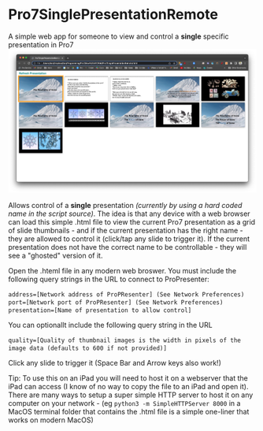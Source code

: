# Pro7SinglePresentationRemote
A simple web app for someone to view and control a **single** specific presentation in Pro7
![Screenshot](ScreenShot.png)

Allows control of a **single** presentation _(currently by using a hard coded name in the script source)_.
The idea is that any device with a web browser can load this simple .html file to view the current Pro7 presentation as a grid of slide thumbnails - and if the current presentation has the right name - they are allowed to control it (click/tap any slide to trigger it).
If the current presentation does not have the correct name to be controllable - they will see a "ghosted" version of it.

Open the .hteml file in any modern web broswer.
You must include the following query strings in the URL to connect to ProPresenter:
```
address=[Network address of ProPResenter] (See Network Preferences)
port=[Network port of ProPResenter] (See Network Preferences)
presentation=[Name of presentation to allow control]
```

You can optionallt include the following query string in the URL
```
quality=[Quality of thumbnail images is the width in pixels of the image data (defaults to 600 if not provided)]
```

Click any slide to trigger it (Space Bar and Arrow keys also work!)

Tip: To use this on an iPad you will need to host it on a webserver that the iPad can access (I know of no way to copy the file to an iPad and open it).
There are many ways to setup a super simple HTTP server to host it on any computer on your network - (eg `python3 -m SimpleHTTPServer 8000` in a MacOS terminal folder that contains the .html file is a simple one-liner that works on modern MacOS)
